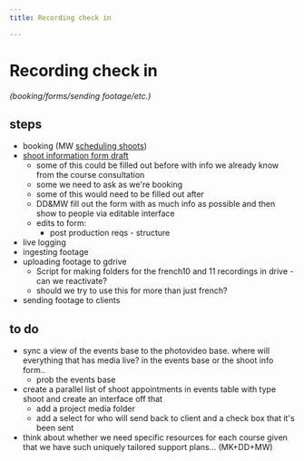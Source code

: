 ```yaml
---
title: Recording check in

---
```


# Recording check in
*(booking/forms/sending footage/etc.)*


## steps
* booking (MW [scheduling shoots](/nTj4LOcUTc-PT5YqwW29BA))
* [shoot information form draft](https://airtable.com/appICA5tIKwtxgHSq/tblzQoD9QLeUpc5hF/viwVQ8cJSqryqwpZs?blocks=hide)
    * some of this could be filled out before with info we already know from the course consultation
    * some we need to ask as we're booking
    * some of this would need to be filled out after
    * DD&MW fill out the form with as much info as possible and then show to people via editable interface
    * edits to form:
        * post production reqs - structure
* live logging
* ingesting footage
* uploading footage to gdrive
    * Script for making folders for the french10 and 11 recordings in drive - can we reactivate?
    * should we try to use this for more than just french?
* sending footage to clients

## to do
* sync a view of the events base to the photovideo base. where will everything that has media live? in the events base or the shoot info form..
    * prob the events base
* create a parallel list of shoot appointments in events table with type shoot and create an interface off that
    * add a project media folder 
    * add a select for who will send back to client and a check box that it's been sent 
* think about whether we need specific resources for each course given that we have such uniquely tailored support plans... (MK+DD+MW)